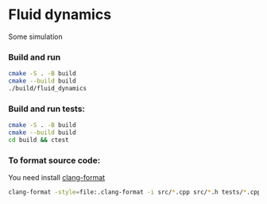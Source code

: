 # Fluid dynamics
Some simulation

### Build and run
```bash
cmake -S . -B build
cmake --build build
./build/fluid_dynamics
```

### Build and run tests:
```bash
cmake -S . -B build
cmake --build build
cd build && ctest
```

### To format source code:
You need install [clang-format](https://clang.llvm.org/docs/ClangFormat.html)
```bash
clang-format -style=file:.clang-format -i src/*.cpp src/*.h tests/*.cpp 
```
